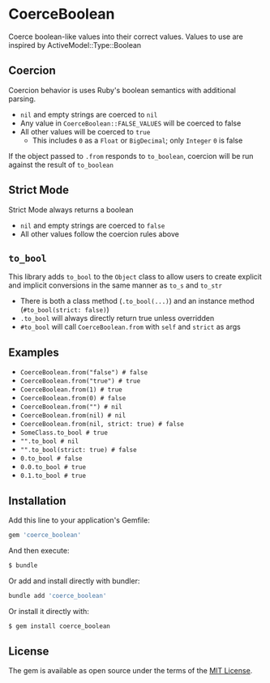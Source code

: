# CoerceBoolean
Coerce boolean-like values into their correct values.
Values to use are inspired by ActiveModel::Type::Boolean

## Coercion
Coercion behavior is uses Ruby's boolean semantics with additional parsing.

- `nil` and empty strings are coerced to `nil`
- Any value in `CoerceBoolean::FALSE_VALUES` will be coerced to false
- All other values will be coerced to `true`
  - This includes `0` as a `Float` or `BigDecimal`; only `Integer` `0` is false

If the object passed to `.from` responds to `to_boolean`, coercion will be run
against the result of `to_boolean`

## Strict Mode
Strict Mode always returns a boolean

- `nil` and empty strings are coerced to `false`
- All other values follow the coercion rules above

## `to_bool`
This library adds `to_bool` to the `Object` class to allow users to create
explicit and implicit conversions in the same manner as `to_s` and `to_str`

- There is both a class method (`.to_bool(...)`) and an instance method
(`#to_bool(strict: false)`)
- `.to_bool` will always directly return true unless overridden
- `#to_bool` will call `CoerceBoolean.from` with `self` and `strict` as args


## Examples
- `CoerceBoolean.from("false") # false`
- `CoerceBoolean.from("true") # true`
- `CoerceBoolean.from(1) # true`
- `CoerceBoolean.from(0) # false`
- `CoerceBoolean.from("") # nil`
- `CoerceBoolean.from(nil) # nil`
- `CoerceBoolean.from(nil, strict: true) # false`
- `SomeClass.to_bool # true`
- `"".to_bool # nil`
- `"".to_bool(strict: true) # false`
- `0.to_bool # false`
- `0.0.to_bool # true`
- `0.1.to_bool # true`

## Installation
Add this line to your application's Gemfile:
```ruby
gem 'coerce_boolean'
```
And then execute:
```bash
$ bundle
```

Or add and install directly with bundler:
```ruby
bundle add 'coerce_boolean'
```

Or install it directly with:
```bash
$ gem install coerce_boolean
```

## License
The gem is available as open source under the terms of the [MIT License](https://opensource.org/licenses/MIT).
